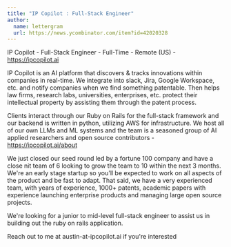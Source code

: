 ```yaml
---
title: "IP Copilot : Full-Stack Engineer"
author:
  name: lettergram
  url: https://news.ycombinator.com/item?id=42020328
---
```

IP Copilot - Full-Stack Engineer - Full-Time - Remote (US) - <a href="https:&#x2F;&#x2F;ipcopilot.ai" rel="nofollow">https:&#x2F;&#x2F;ipcopilot.ai</a>

IP Copilot is an AI platform that discovers &amp; tracks innovations within companies in real-time. We integrate into slack, Jira, Google 
 Workspace, etc. and notify companies when we find something patentable. Then helps law firms, research labs, universities, enterprises, etc. protect their intellectual property by assisting them through the patent process.

Clients interact through our Ruby on Rails for the full-stack framework and our backend is written in python, utilizing AWS for infrastructure. We host all of our own LLMs and ML systems and the team is a seasoned group of AI applied researchers and open source contributors - <a href="https:&#x2F;&#x2F;ipcopilot.ai&#x2F;about" rel="nofollow">https:&#x2F;&#x2F;ipcopilot.ai&#x2F;about</a>

We just closed our seed round led by a fortune 100 company and have a close nit team of 6 looking to grow the team to 10 within the next 3 months. We&#x27;re an early stage startup so you&#x27;ll be expected to work on all aspects of the product and be fast to adapt. That said, we have a very experienced team, with years of experience, 1000+ patents, academic papers with experience launching enterprise products and managing large open source projects.

We&#x27;re looking for a junior to mid-level full-stack engineer to assist us in building out the ruby on rails application.

Reach out to me at austin-at-ipcopilot.ai if you&#x27;re interested
<JobApplication />
